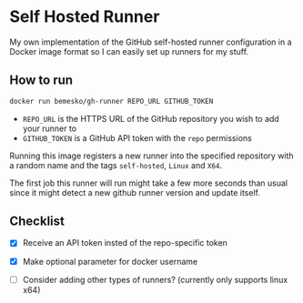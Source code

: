 # Self Hosted Runner

My own implementation of the GitHub self-hosted runner configuration in a Docker image format so I can easily set up runners for my stuff.

## How to run

```bash
docker run bemesko/gh-runner REPO_URL GITHUB_TOKEN
```

- `REPO_URL` is the HTTPS URL of the GitHub repository you wish to add your runner to
- `GITHUB_TOKEN` is a GitHub API token with the `repo` permissions

Running this image registers a new runner into the specified repository with a random name and the tags `self-hosted`, `Linux` and `X64`.

The first job this runner will run might take a few more seconds than usual since it might detect a new github runner version and update itself.

## Checklist

* [X] Receive an API token insted of the repo-specific token

* [X] Make optional parameter for docker username

* [ ] Consider adding other types of runners? (currently only supports linux x64)
